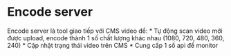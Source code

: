 Encode server
=============
Encode server là tool giao tiếp với CMS video để:
	* Tự động scan video mới được upload, encode thành 1 số chất lượng khác nhau (1080, 720, 480, 360, 240)
	* Cập nhật trạng thái video trên CMS
	* Cung cấp 1 số api để monitor
